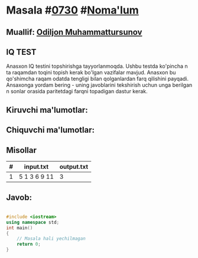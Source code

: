 
<h1>Masala #<a href="https://robocontest.uz/tasks/0730">0730</a> #<a href="https://robocontest.uz/tasks?category=1">Noma'lum</a></h1>
<h2> Muallif: <a href="https://robocontest.uz/profile/kamilov">Odiljon Muhammattursunov</a></h2>
<h2>IQ TEST</h2>
<p>Anasxon IQ testini topshirishga tayyorlanmoqda. Ushbu testda ko'pincha n ta raqamdan toqini topish kerak bo'lgan vazifalar mavjud. Anasxon bu qo'shimcha raqam odatda tengligi bilan qolganlardan farq qilishini payqadi. Ansaxonga yordam bering - uning javoblarini tekshirish uchun unga berilgan n sonlar orasida paritetdagi farqni topadigan dastur kerak.</p>
<h2>Kiruvchi ma'lumotlar:</h2>
<p></p>
<h2>Chiquvchi ma'lumotlar:</h2>
<p></p>
<h2>Misollar</h2>
<table>
    <thead>
        <tr>
            <th>#</th>
            <th>input.txt</th>
            <th>output.txt</th>
        </tr>
    </thead>
    <tbody>
            <tr>
                <td>1</td>
                <td>5
1 3 6 9 11</td>
                <td>3</td>
            </tr>
    </tbody>
    </table>
    
<h2>Javob:</h2>

######
```cpp
#include <iostream>
using namespace std;
int main()
{
    // Masala hali yechilmagan
    return 0;
}
```
